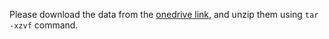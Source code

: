 Please download the data from the [onedrive link](https://connecthkuhk-my.sharepoint.com/:f:/g/personal/wqzhao98_connect_hku_hk/Eiq-wLB0Pt5FjF9evrr2HEIBpZQYxoQXgytf0bjNsZN2LQ?e=v89Ulr), and unzip them using `tar -xzvf` command.
